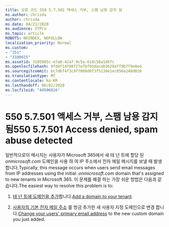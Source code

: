 ```yaml
---
title: 오류 코드 550 5.7.501 액세스 거부, 스팸 남용 감지 됨
ms.author: chrisda
author: chrisda
ms.date: 04/21/2020
ms.audience: ITPro
ms.topic: article
ROBOTS: NOINDEX, NOFOLLOW
localization_priority: Normal
ms.custom:
- "351"
- "3100015"
ms.assetid: 3105905c-e7a0-42a7-9c5a-61dc56a1d6fc
ms.openlocfilehash: 9fd4f14798f27e7bf93daceb3620aff9b7f9e8ed
ms.sourcegitcommit: bc7d6f4f3c9f7060d073f5130e1ec856e248d020
ms.translationtype: MT
ms.contentlocale: ko-KR
ms.lasthandoff: 06/02/2020
ms.locfileid: "44506816"
---
```

# <a name="550-57501-access-denied-spam-abuse-detected"></a><span data-ttu-id="f580c-102">550 5.7.501 액세스 거부, 스팸 남용 감지 됨</span><span class="sxs-lookup"><span data-stu-id="f580c-102">550 5.7.501 Access denied, spam abuse detected</span></span>

<span data-ttu-id="f580c-103">일반적으로이 메시지는 사용자가 Microsoft 365에서 새 테 넌 트에 할당 된 *onmicrosoft.com* 도메인을 사용 하 여 IP 주소에서 전자 메일 메시지를 보낼 때 발생 합니다.</span><span class="sxs-lookup"><span data-stu-id="f580c-103">Typically, this message occurs when users send email messages from IP addresses using the initial *.onmicrosoft.com* domain that's assigned to new tenants in Microsoft 365.</span></span> <span data-ttu-id="f580c-104">이 문제를 해결 하는 가장 쉬운 방법은 다음과 같습니다.</span><span class="sxs-lookup"><span data-stu-id="f580c-104">The easiest way to resolve this problem is to:</span></span>

1. <span data-ttu-id="f580c-105">[테 넌 트에 도메인을 추가](https://docs.microsoft.com/microsoft-365/admin/setup/add-domain)합니다.</span><span class="sxs-lookup"><span data-stu-id="f580c-105">[Add a domain to your tenant](https://docs.microsoft.com/microsoft-365/admin/setup/add-domain).</span></span>

2. <span data-ttu-id="f580c-106">[사용자의 기본 전자 메일 주소](https://docs.microsoft.com/microsoft-365/admin/add-users/change-a-user-name-and-email-address) 를 방금 추가한 새 사용자 지정 도메인으로 변경 합니다.</span><span class="sxs-lookup"><span data-stu-id="f580c-106">[Change your users' primary email address](https://docs.microsoft.com/microsoft-365/admin/add-users/change-a-user-name-and-email-address) to the new custom domain you just added.</span></span>
